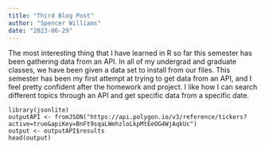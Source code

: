 ```yaml
---
title: "Third Blog Post"
author: "Spencer Williams"
date: "2023-06-29"
---
```



The most interesting thing that I have learned in R so far this semester has been gathering data from an API. In all of my undergrad and graduate classes, we have been given a data set to install from our files. This semester has been my first attempt at trying to get data from an API, and I feel pretty confident after the homework and project. I like how I can search different topics through an API and get specific data from a specific date.

```{r tickers}
library(jsonlite)
outputAPI <- fromJSON("https://api.polygon.io/v3/reference/tickers?active=true&apiKey=BnFt9sqaLWehzloLkpMtEeOG4WjAqkUc")
output <- outputAPI$results
head(output)
```
